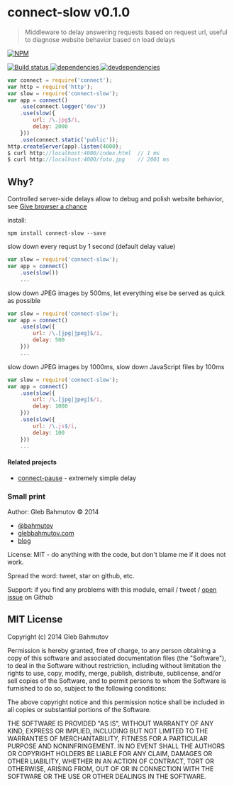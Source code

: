 # connect-slow v0.1.0

> Middleware to delay answering requests based on request url, useful to diagnose website behavior based on load delays

[![NPM][connect-slow-icon] ][connect-slow-url]

[![Build status][connect-slow-ci-image] ][connect-slow-ci-url]
[![dependencies][connect-slow-dependencies-image] ][connect-slow-dependencies-url]
[![devdependencies][connect-slow-devdependencies-image] ][connect-slow-devdependencies-url]

[connect-slow-icon]: https://nodei.co/npm/connect-slow.png?downloads=true
[connect-slow-url]: https://npmjs.org/package/connect-slow
[connect-slow-ci-image]: https://travis-ci.org/bahmutov/connect-slow.png?branch=master
[connect-slow-ci-url]: https://travis-ci.org/bahmutov/connect-slow
[connect-slow-dependencies-image]: https://david-dm.org/bahmutov/connect-slow.png
[connect-slow-dependencies-url]: https://david-dm.org/bahmutov/connect-slow
[connect-slow-devdependencies-image]: https://david-dm.org/bahmutov/connect-slow/dev-status.png
[connect-slow-devdependencies-url]: https://david-dm.org/bahmutov/connect-slow#info=devDependencies



```js
var connect = require('connect');
var http = require('http');
var slow = require('connect-slow');
var app = connect()
    .use(connect.logger('dev'))
    .use(slow({
        url: /\.jpg$/i,
        delay: 2000
    }))
    .use(connect.static('public'));
http.createServer(app).listen(4000);
$ curl http://localhost:4000/index.html  // 1 ms
$ curl http://localhost:4000/foto.jpg    // 2001 ms
```


## Why?

Controlled server-side delays allow to debug and polish
website behavior, see
[Give browser a chance](http://bahmutov.calepin.co/give-browser-a-chance.html)

install:

```
npm install connect-slow --save
```

slow down every requst by 1 second (default delay value)

```js
var slow = require('connect-slow');
var app = connect()
    .use(slow())
    ...
```
slow down JPEG images by 500ms,
let everything else be served as quick as possible

```js
var slow = require('connect-slow');
var app = connect()
    .use(slow({
        url: /\.[jpg|jpeg]$/i,
        delay: 500
    }))
    ...
```

slow down JPEG images by 1000ms, slow down JavaScript files by 100ms

```js
var slow = require('connect-slow');
var app = connect()
    .use(slow({
        url: /\.[jpg|jpeg]$/i,
        delay: 1000
    }))
    .use(slow({
        url: /\.js$/i,
        delay: 100
    }))
    ...
```

#### Related projects

* [connect-pause](https://github.com/flesler/connect-pause) - extremely simple
delay



### Small print

Author: Gleb Bahmutov &copy; 2014

* [@bahmutov](https://twitter.com/bahmutov)
* [glebbahmutov.com](http://glebbahmutov.com)
* [blog](http://bahmutov.calepin.co/)

License: MIT - do anything with the code, but don't blame me if it does not work.

Spread the word: tweet, star on github, etc.

Support: if you find any problems with this module, email / tweet /
[open issue](https://github.com/bahmutov/connect-slow/issues) on Github



## MIT License

Copyright (c) 2014 Gleb Bahmutov

Permission is hereby granted, free of charge, to any person
obtaining a copy of this software and associated documentation
files (the "Software"), to deal in the Software without
restriction, including without limitation the rights to use,
copy, modify, merge, publish, distribute, sublicense, and/or sell
copies of the Software, and to permit persons to whom the
Software is furnished to do so, subject to the following
conditions:

The above copyright notice and this permission notice shall be
included in all copies or substantial portions of the Software.

THE SOFTWARE IS PROVIDED "AS IS", WITHOUT WARRANTY OF ANY KIND,
EXPRESS OR IMPLIED, INCLUDING BUT NOT LIMITED TO THE WARRANTIES
OF MERCHANTABILITY, FITNESS FOR A PARTICULAR PURPOSE AND
NONINFRINGEMENT. IN NO EVENT SHALL THE AUTHORS OR COPYRIGHT
HOLDERS BE LIABLE FOR ANY CLAIM, DAMAGES OR OTHER LIABILITY,
WHETHER IN AN ACTION OF CONTRACT, TORT OR OTHERWISE, ARISING
FROM, OUT OF OR IN CONNECTION WITH THE SOFTWARE OR THE USE OR
OTHER DEALINGS IN THE SOFTWARE.



